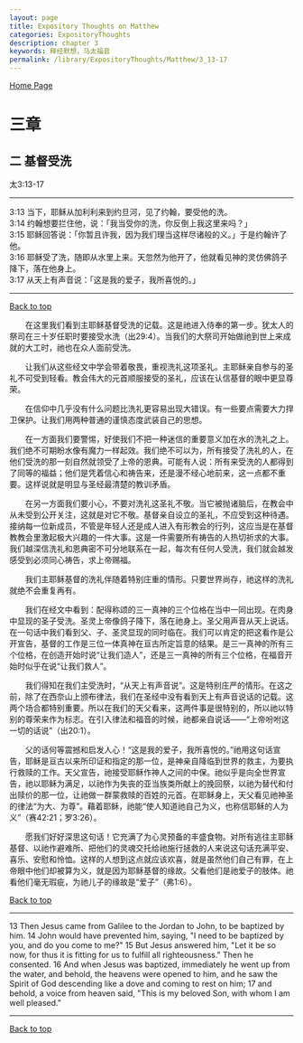 ```yaml
---
layout: page
title: Expository Thoughts on Matthew
categories: ExpositoryThoughts
description: chapter 3
keywords: 释经默想，马太福音
permalink: /library/ExpositoryThoughts/Matthew/3_13-17
---
```

[ Home Page ]({{site.baseurl}}/index) <br>

<a name="0"></a>
# 三章 

## 二 基督受洗

太3:13-17

***

3:13 当下，耶稣从加利利来到约旦河，见了约翰，要受他的洗。<br>
3:14 约翰想要拦住他，说：「我当受你的洗，你反倒上我这里来吗？」<br>
3:15 耶稣回答说：「你暂且许我，因为我们理当这样尽诸般的义。」于是约翰许了他。<br>
3:16 耶稣受了洗，随即从水里上来。天忽然为他开了，他就看见神的灵仿佛鸽子降下，落在他身上。<br>
3:17 从天上有声音说：「这是我的爱子，我所喜悦的。」<br>

***

[Back to top](#0)

&emsp;&emsp;在这里我们看到主耶稣基督受洗的记载。这是祂进入侍奉的第一步。犹太人的祭司在三十岁任职时要接受水洗（出29:4）。当我们的大祭司开始做祂到世上来成就的大工时，祂也在众人面前受洗。

&emsp;&emsp;让我们从这些经文中学会带着敬畏，重视洗礼这项圣礼。主耶稣亲自参与的圣礼不可受到轻看。教会伟大的元首顺服接受的圣礼，应该在认信基督的眼中更显尊荣。

&emsp;&emsp;在信仰中几乎没有什么问题比洗礼更容易出现大错误。有一些要点需要大力捍卫保护。让我们用两种普通的谨慎态度武装自己的思想。

&emsp;&emsp;在一方面我们要警惕，好使我们不把一种迷信的重要意义加在水的洗礼之上。我们绝不可期盼水像有魔力一样起效。我们绝不可以为，所有接受了洗礼的人，在他们受洗的那一刻自然就领受了上帝的恩典。可能有人说：所有来受洗的人都得到了同等的福益；他们是凭着信心和祷告来，还是漫不经心地前来，这一点都不重要。这样说就是明显与圣经最清楚的教训矛盾。

&emsp;&emsp;在另一方面我们要小心，不要对洗礼这圣礼不敬。当它被抛诸脑后，在教会中从未受到公开关注，这就是对它不敬。基督亲自设立的圣礼，不应受到这种待遇。接纳每一位新成员，不管是年轻人还是成人进入有形教会的行列，这应当是在基督教教会里激起极大兴趣的一件大事。这是一件需要所有祷告的人热切祈求的大事。我们越深信洗礼和恩典密不可分地联系在一起，每次有任何人受洗，我们就会越发感受到必须同心祷告，求上帝赐福。

&emsp;&emsp;我们主耶稣基督的洗礼伴随着特别庄重的情形。只要世界尚存，祂这样的洗礼就绝不会重复再有。

&emsp;&emsp;我们在经文中看到：配得称颂的三一真神的三个位格在当中一同出现。在肉身中显现的圣子受洗。圣灵上帝像鸽子降下，落在祂身上。圣父用声音从天上说话。在一句话中我们看到父、子、圣灵显现的同时临在。我们可以肯定的把这看作是公开宣告，基督的工作是三位一体真神在亘古所定旨意的结果。是三一真神的所有三个位格，在创造开始时说“让我们造人”，还是三一真神的所有三个位格，在福音开始时似乎在说“让我们救人”。

&emsp;&emsp;我们得知在我们主受洗时，“从天上有声音说”。这是特别庄严的情形。在这之前，除了在西奈山上颁布律法，我们在圣经中没有看到天上有声音说话的记载。这两个场合都特别重要。所以在我们的天父看来，这两件事是很特别的，所以祂以特别的尊荣来作为标志。在引入律法和福音的时候，祂都亲自说话——“上帝吩咐这一切的话说”（出20:1）。

&emsp;&emsp;父的话何等震撼和启发人心！“这是我的爱子，我所喜悦的。”祂用这句话宣告，耶稣是亘古以来所印证和指定的那一位，是神亲自降临到世界的救主，为要执行救赎的工作。天父宣告，祂接受耶稣作神人之间的中保。祂似乎是向全世界宣告，祂以耶稣为满足，以祂作为失丧的亚当族类所献上的挽回祭，以祂为替代和付出赎价的那一位，让祂做一群蒙救赎的百姓的元首。在耶稣身上，天父看见祂神圣的律法“为大、为尊”。藉着耶稣，祂能“使人知道祂自己为义，也称信耶稣的人为义”（赛42:21；罗3:26）。

&emsp;&emsp;愿我们好好深思这句话！它充满了为心灵预备的丰盛食物。对所有逃往主耶稣基督、以祂作避难所、把他们的灵魂交托给祂施行拯救的人来说这句话充满平安、喜乐、安慰和怜恤。这样的人想到这点就应该欢喜，就是虽然他们自己有罪，在上帝眼中他们却被算为义，就是因为耶稣基督的缘故。父看他们是祂爱子的肢体。祂看他们毫无瑕疵，为祂儿子的缘故是“爱子”（弗1:6）。

[Back to top](#0)

***

13 Then Jesus came from Galilee to the Jordan to John, to be baptized by him. 14 John would have prevented him, saying, "I need to be baptized by you, and do you come to me?" 15 But Jesus answered him, "Let it be so now, for thus it is fitting for us to fulfill all righteousness." Then he consented. 16 And when Jesus was baptized, immediately he went up from the water, and behold, the heavens were opened to him, and he saw the Spirit of God descending like a dove and coming to rest on him; 17 and behold, a voice from heaven said, "This is my beloved Son, with whom I am well pleased."

***

[Back to top](#0)
